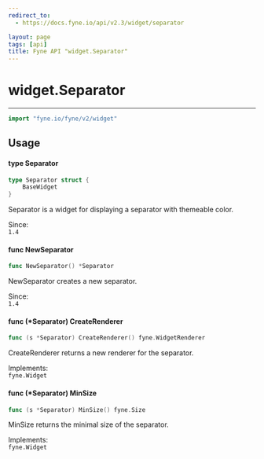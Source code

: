 ```yaml
---
redirect_to:
  - https://docs.fyne.io/api/v2.3/widget/separator

layout: page
tags: [api]
title: Fyne API "widget.Separator"
---
```



# widget.Separator
---
```go
import "fyne.io/fyne/v2/widget"
```

## Usage

#### type Separator

```go
type Separator struct {
	BaseWidget
}
```

Separator is a widget for displaying a separator with themeable color.


<div class="since">Since: <code>
1.4</code></div>

#### func  NewSeparator

```go
func NewSeparator() *Separator
```
NewSeparator creates a new separator.


<div class="since">Since: <code>
1.4</code></div>

#### func (*Separator) CreateRenderer

```go
func (s *Separator) CreateRenderer() fyne.WidgetRenderer
```
CreateRenderer returns a new renderer for the separator.


<div class="implements">Implements: <code>
fyne.Widget</code></div>

#### func (*Separator) MinSize

```go
func (s *Separator) MinSize() fyne.Size
```
MinSize returns the minimal size of the separator.


<div class="implements">Implements: <code>
fyne.Widget</code></div>

